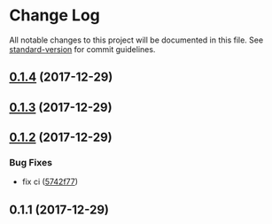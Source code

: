# Change Log

All notable changes to this project will be documented in this file. See [standard-version](https://github.com/conventional-changelog/standard-version) for commit guidelines.

<a name="0.1.4"></a>
## [0.1.4](https://github.com/molingyu/js-proj-template/compare/v0.1.3...v0.1.4) (2017-12-29)



<a name="0.1.3"></a>
## [0.1.3](https://github.com/molingyu/js-proj-template/compare/v0.1.2...v0.1.3) (2017-12-29)



<a name="0.1.2"></a>
## [0.1.2](https://github.com/molingyu/js-proj-template/compare/v0.1.1...v0.1.2) (2017-12-29)


### Bug Fixes

* fix ci ([5742f77](https://github.com/molingyu/js-proj-template/commit/5742f77))



<a name="0.1.1"></a>
## 0.1.1 (2017-12-29)
